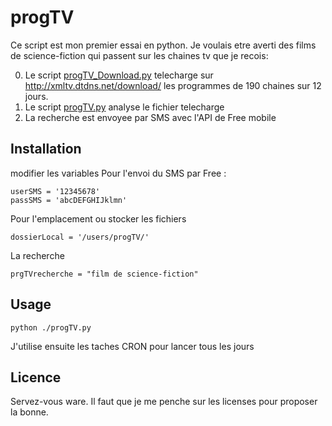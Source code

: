 progTV
======

Ce script est mon premier essai en python. Je voulais etre averti des films de science-fiction qui passent sur les chaines tv que je recois:

0. Le script [progTV_Download.py](progTV_Download.py) telecharge sur http://xmltv.dtdns.net/download/ les programmes de 190 chaines sur 12 jours.
0. Le script [progTV.py](progTV.py) analyse le fichier telecharge 
0. La recherche est envoyee par SMS avec l'API de Free mobile 


Installation
-----------

modifier les variables
Pour l'envoi du SMS par Free :
```
userSMS = '12345678'
passSMS = 'abcDEFGHIJklmn'
```

Pour l'emplacement ou stocker les fichiers
```
dossierLocal = '/users/progTV/'
```

La recherche
```
prgTVrecherche = "film de science-fiction"
```


Usage
-----

```
python ./progTV.py

```
J'utilise ensuite les taches CRON pour lancer tous les jours

Licence
-------
Servez-vous ware. Il faut que je me penche sur les licenses pour proposer la bonne.
